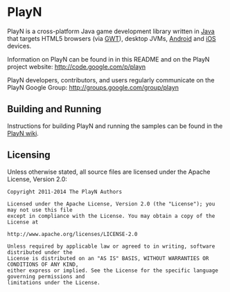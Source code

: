 PlayN
=====

PlayN is a cross-platform Java game development library written in [Java] that targets HTML5
browsers (via [GWT]), desktop JVMs, [Android] and [iOS] devices.

Information on PlayN can be found in in this README and on the PlayN project website:
http://code.google.com/p/playn

PlayN developers, contributors, and users regularly communicate on the PlayN Google Group:
http://groups.google.com/group/playn

Building and Running
--------------------

Instructions for building PlayN and running the samples can be found in the [PlayN wiki].

Licensing
---------

Unless otherwise stated, all source files are licensed under the Apache License, Version 2.0:

    Copyright 2011-2014 The PlayN Authors

    Licensed under the Apache License, Version 2.0 (the "License"); you may not use this file
    except in compliance with the License. You may obtain a copy of the License at

    http://www.apache.org/licenses/LICENSE-2.0

    Unless required by applicable law or agreed to in writing, software distributed under the
    License is distributed on an "AS IS" BASIS, WITHOUT WARRANTIES OR CONDITIONS OF ANY KIND,
    either express or implied. See the License for the specific language governing permissions and
    limitations under the License.

[Android]: http://www.android.com/
[GWT]: http://code.google.com/webtoolkit/
[Java]: http://www.java.com/
[PlayN wiki]: http://code.google.com/p/playn/wiki/GettingStarted
[iOS]: https://developer.apple.com/devcenter/ios/index.action
